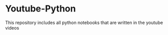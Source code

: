 # Youtube-Python

This repository includes all python notebooks that are written in the youtube videos 

